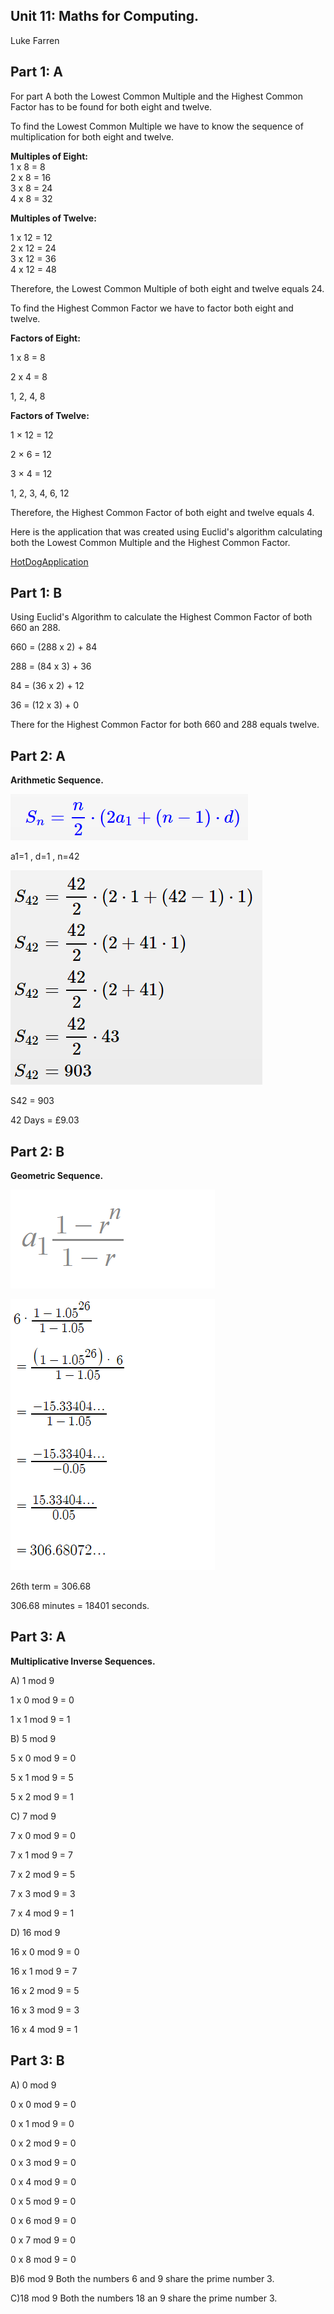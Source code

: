## Unit 11: Maths for Computing. 
Luke Farren


## **Part 1: A**

For part A both the Lowest Common Multiple and the Highest Common Factor has to be found for both eight and twelve. 

To find the Lowest Common Multiple we have to know the sequence of multiplication for both eight and twelve.

 **Multiples of Eight:**    	
1 x 8 = 8        
2 x 8 = 16       
3 x 8 = 24       
4 x 8 = 32  

**Multiples of Twelve:**

1 x 12 = 12  
2 x 12 = 24  
3 x 12 = 36  
4 x 12 = 48  

Therefore, the Lowest Common Multiple of both eight and twelve equals 24. 

To find the Highest Common Factor we have to factor both eight and twelve.  

**Factors of Eight:**

1 x 8 = 8

2 x 4 = 8

1, 2, 4, 8

**Factors of Twelve:**

1 × 12 = 12

2 × 6 = 12

3 × 4 = 12

1, 2, 3, 4, 6, 12

Therefore, the Highest Common Factor of both eight and twelve equals 4.

Here is the application that was created using Euclid's algorithm calculating both the Lowest Common Multiple and the Highest Common Factor.

[HotDogApplication](https://repl.it/@LucasVander_Bar/HCFLCM)

## **Part 1: B**

Using Euclid's Algorithm to calculate the Highest Common Factor of both 660 an 288.  

660 = (288 x 2) + 84

288 = (84 x 3) + 36

84 = (36 x 2) + 12

36 = (12 x 3) + 0

There for the Highest Common Factor for both 660 and 288 equals twelve. 

## **Part 2: A**

**Arithmetic Sequence.**

![Formulae](https://github.com/LukeFarren/MathsForComputing-/blob/master/Formulae.png)

a1=1  ,  d=1  ,  n=42

![Workings](https://github.com/LukeFarren/MathsForComputing-/blob/master/Workings.png)

S42 = 903

42 Days = £9.03

## **Part 2: B**

**Geometric Sequence.** 

![Formulae2](https://github.com/LukeFarren/MathsForComputing-/blob/master/Formulae2.png)

![Workings2](https://github.com/LukeFarren/MathsForComputing-/blob/master/Workings2.png)

26th term = 306.68

306.68  minutes = 18401 seconds. 

## Part 3: A

**Multiplicative Inverse Sequences.** 

A) 1 mod 9

1 x 0 mod 9 = 0 

1 x 1 mod 9 = 1

B) 5 mod 9 

5 x 0 mod 9 = 0

5 x 1 mod 9 = 5

5 x 2 mod 9 = 1

C) 7 mod 9

7 x 0 mod 9 = 0

7 x 1 mod 9 = 7

7 x 2 mod 9 = 5

7 x 3 mod 9 = 3

7 x 4 mod 9 = 1

D) 16 mod 9

16 x 0 mod 9 = 0

16 x 1 mod 9 = 7

16 x 2 mod 9 = 5

16 x 3 mod 9 = 3

16 x 4 mod 9 = 1

## Part 3: B

A) 0 mod 9

0 x 0 mod 9 = 0

0 x 1 mod 9 = 0

0 x 2 mod 9 = 0

0 x 3 mod 9 = 0

0 x 4 mod 9 = 0

0 x 5 mod 9 = 0

0 x 6 mod 9 = 0

0 x 7 mod 9 = 0

0 x 8 mod 9 = 0

B)6 mod 9
Both the numbers 6 and 9 share the prime number 3.

C)18 mod 9
Both the numbers 18 an 9 share the prime number 3.

